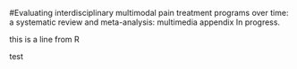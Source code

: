 #Evaluating interdisciplinary multimodal pain treatment programs over time: a systematic review and meta-analysis: multimedia appendix
In progress.

this is a line from R 

test
